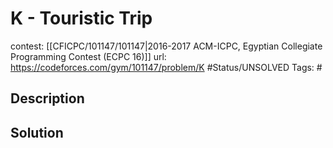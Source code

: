 # K - Touristic Trip

contest: [[CFICPC/101147/101147|2016-2017 ACM-ICPC, Egyptian Collegiate Programming Contest (ECPC 16)]]
url: https://codeforces.com/gym/101147/problem/K
#Status/UNSOLVED
Tags: #

## Description

## Solution

